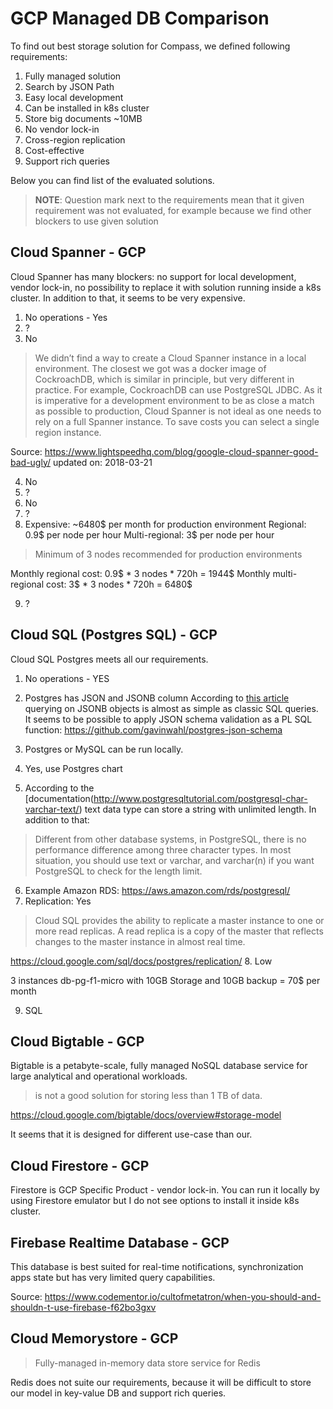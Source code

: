 # GCP Managed DB Comparison

To find out best storage solution for Compass, we defined following requirements: 
1. Fully managed solution
2. Search by JSON Path  
3. Easy local development
4. Can be installed in k8s cluster
5. Store big documents ~10MB
6. No vendor lock-in
7. Cross-region replication
8. Cost-effective
9. Support rich queries

Below you can find list of the evaluated solutions.
> **NOTE**: Question mark next to the requirements mean that it given requirement was not evaluated, for example because
we find other blockers to use given solution

## Cloud Spanner - GCP
Cloud Spanner has many blockers: no support for local development, vendor lock-in, no possibility to replace it with 
solution running inside a k8s cluster. In addition to that, it seems to be very expensive.

1. No operations - Yes
2. ? 
3. No
> We didn’t find a way to create a Cloud Spanner instance in a local environment. 
The closest we got was a docker image of CockroachDB, which is similar in principle, but very different in practice. 
For example, CockroachDB can use PostgreSQL JDBC. As it is imperative for a development environment to be as close a match as possible to production, Cloud Spanner is not ideal as one needs to rely on a full Spanner instance.
To save costs you can select a single region instance.

Source: https://www.lightspeedhq.com/blog/google-cloud-spanner-good-bad-ugly/ updated on: 2018-03-21

4. No
5. ?
6. No
7. ?
8. Expensive: ~6480$ per month for production environment
Regional: 0.9$ per node per hour
Multi-regional: 3$ per node per hour
> Minimum of 3 nodes recommended for production environments

Monthly regional cost: 0.9$ * 3 nodes * 720h = 1944$
Monthly multi-regional cost: 3$ * 3 nodes * 720h = 6480$

9. ?

## Cloud SQL (Postgres SQL) - GCP
Cloud SQL Postgres meets all our requirements.

1. No operations - YES
2. Postgres has JSON and JSONB column
According to [this article](https://hackernoon.com/how-to-query-jsonb-beginner-sheet-cheat-4da3aa5082a3) querying on JSONB objects is almost as simple as classic SQL queries.
It seems to be possible to apply JSON schema validation as a PL SQL function: https://github.com/gavinwahl/postgres-json-schema

3. Postgres or MySQL can be run locally.
4. Yes, use Postgres chart
5.  According to the [documentation(http://www.postgresqltutorial.com/postgresql-char-varchar-text/)  text data type can store a string with unlimited length.
   In addition to that:
   > Different from other database systems, in PostgreSQL, there is no performance difference among three character types. In most situation, you should use text or varchar, and varchar(n) if you want PostgreSQL to check for the length limit.

6. Example Amazon RDS: https://aws.amazon.com/rds/postgresql/
7. Replication: Yes
> Cloud SQL provides the ability to replicate a master instance to one or more read replicas. A read replica is a copy of the master that reflects changes to the master instance in almost real time.

https://cloud.google.com/sql/docs/postgres/replication/
8. Low

3 instances db-pg-f1-micro with 10GB Storage and 10GB backup = 70$ per month

9. SQL

## Cloud Bigtable - GCP
Bigtable is a petabyte-scale, fully managed NoSQL database service for large analytical and operational workloads.
>  is not a good solution for storing less than 1 TB of data.

https://cloud.google.com/bigtable/docs/overview#storage-model

It seems that it is designed for different use-case than our.


## Cloud Firestore - GCP
Firestore is GCP Specific Product - vendor lock-in. You can run it locally by using 
Firestore emulator but I do not see options to install it inside k8s cluster.

## Firebase Realtime Database - GCP
This database is best suited for real-time notifications, synchronization apps state but has
very limited query capabilities. 

Source: https://www.codementor.io/cultofmetatron/when-you-should-and-shouldn-t-use-firebase-f62bo3gxv

## Cloud Memorystore - GCP
> Fully-managed in-memory data store service for Redis

Redis does not suite our requirements, because it will be difficult to store our model in key-value DB 
and support rich queries. 

